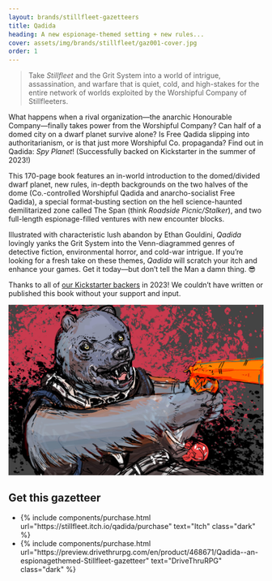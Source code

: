```yaml
---
layout: brands/stillfleet-gazetteers
title: Qadida
heading: A new espionage-themed setting + new rules...
cover: assets/img/brands/stillfleet/gaz001-cover.jpg
order: 1
---
```


> Take *Stillfleet* and the Grit System into a world of intrigue, assassination, and warfare that is quiet, cold, and high-stakes for the entire network of worlds exploited by the Worshipful Company of Stillfleeters.

What happens when a rival organization—the anarchic Honourable Company—finally takes power from the Worshipful Company? Can half of a domed city on a dwarf planet survive alone? Is Free Qadida slipping into authoritarianism, or is that just more Worshipful Co. propaganda? Find out in Qadida: *Spy Planet*! (Successfully backed on Kickstarter in the summer of 2023!)

This 170-page book features an in-world introduction to the domed/divided dwarf planet, new rules, in-depth backgrounds on the two halves of the dome (Co.-controlled Worshipful Qadida and anarcho-socialist Free Qadida), a special format-busting section on the hell science-haunted demilitarized zone called The Span (think *Roadside Picnic/Stalker*), and two full-length espionage-filled ventures with new encounter blocks.

Illustrated with characteristic lush abandon by Ethan Gouldini, *Qadida* lovingly yanks the Grit System into the Venn-diagrammed genres of detective fiction, environmental horror, and cold-war intrigue. If you’re looking for a fresh take on these themes, *Qadida* will scratch your itch and enhance your games. Get it today—but don’t tell the Man a damn thing. 😎

Thanks to all of [our Kickstarter backers](https://www.kickstarter.com/projects/wythe/qadida-a-spy-filled-stillfleet-gazetteer/) in 2023! We couldn’t have written or published this book without your support and input.

![mongrel seraat, by Ethan Gould](/assets/img/brands/stillfleet/mongrel-seraat.jpg)

## Get this gazetteer

<ul class="rowlist">
  <li>
    {% include components/purchase.html url="https://stillfleet.itch.io/qadida/purchase" text="Itch" class="dark" %}
  </li>
  <li>
    {% include components/purchase.html url="https://preview.drivethrurpg.com/en/product/468671/Qadida--an-espionagethemed-Stillfleet-gazetteer" text="DriveThruRPG" class="dark" %}
  </li>
</ul>